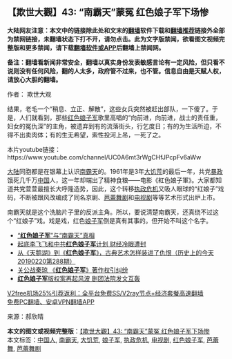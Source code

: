  <h2>【欺世大觀】43: “南霸天”蒙冤 红色娘子军下场惨</h2> <p class="notice"><b>大陆网友注意：本文中的链接除此处和文末的<a href="https://github.com/bannedbook/fanqiang" >翻墙</a>软件下载和<a href="https://github.com/killgcd/justmysocks/blob/master/README.md">翻墙推荐</a>链接外全部为禁网链接，未翻墙状态下打不开，请勿点击。此为文字版禁闻，欲看图文视频完整版和更多禁闻，请下载<a href="https://github.com/bannedbook/fanqiang">翻墙软件或APP</a>后翻墙上禁闻网。</p><p>备注：翻墙看新闻非常安全，翻墙以真实身份发表敏感言论有一定风险，但只看不说则没有任何风险，翻的人太多，政府管不过来，也不管。信息自由是天赋人权，请放心大胆的翻墙。</b></p>  <div class="entry"> <p>作者： 欺世大观</p> <p id="summary">结果，老毛一个“稍息、立正、解散”，这些女兵突然被赶出部队，一下傻了。于是，人们就看到，那些<a href="https://www.bannedbook.org/bnews/tag/%e7%ba%a2%e8%89%b2%e5%a8%98%e5%ad%90%e5%86%9b/" class="st_tag internal_tag" rel="tag" title="标签 红色娘子军 下的日志">红色娘子军</a>歌里高唱的“向前进，向前进，战士的责任重，妇女的冤仇深”的主角，被遗弃到有的流落街头，行乞度日；有的为生活所迫，不得不出卖肉体；有的生无希望，索性投河上吊，一死了之。</p>  <p id="conimg"></p> <p></p>  <p>本片youtube链接：https://www.youtube.com/channel/UC0A6mt3rWgCHfJPcpFv6aWw</p> <p><span class='wp_keywordlink_affiliate'><a href="https://www.bannedbook.org/" title="大陆" target="_blank">大陆</a></span>同胞都是在银幕上认识<a href="https://www.bannedbook.org/bnews/tag/%E5%8D%97%E9%9C%B8%E5%A4%A9/" class="st_tag internal_tag" rel="tag" title="标签 南霸天 下的日志">南霸天</a>的。1961年是3年<span class='wp_keywordlink'><a href="https://www.bannedbook.org/forum2/topic255.html" title="墓碑──中国六十年代大饥荒纪实" target="_blank">大饥荒</a></span>的最后一年，共党<span class='wp_keywordlink'><a href="https://www.bannedbook.org/forum11/topic276.html" title="禁片：评中国共产党的暴政" target="_blank">暴政</a></span>饿死几千万<span class='wp_keywordlink_affiliate'><a href="https://www.bannedbook.org/" title="中国" target="_blank">中国</a></span>人，这一年却端出了精神食粮——电影《紅色娘子軍》。大家都知道共党萱萱最擅长大呼隆造势，因此，这个转移<a href="https://www.bannedbook.org/bnews/tag/%E6%89%A7%E6%94%BF%E5%8D%B1%E6%9C%BA/" class="st_tag internal_tag" rel="tag" title="标签 执政危机 下的日志">执政危机</a>又吸人眼球的“红娘子”戏码，不断被跟风改编成了同名京剧、<a href="https://www.bannedbook.org/bnews/tag/%E8%8A%AD%E8%95%BE%E8%88%9E%E5%89%A7/" class="st_tag internal_tag" rel="tag" title="标签 芭蕾舞剧 下的日志">芭蕾舞剧</a>和<a href="https://www.bannedbook.org/bnews/tag/%E7%94%B5%E8%A7%86%E5%89%A7/" class="st_tag internal_tag" rel="tag" title="标签 电视剧 下的日志">电视剧</a>等等艺术形式出炉上市。</p>  <p>南霸天就是这个洗脑片子里的反派主角。所以，要说清楚南霸天，还真绕不过这个“红娘子”戏。戏是戏，红色<a href="https://www.bannedbook.org/bnews/tag/%E5%A8%98%E5%AD%90%E5%86%9B/" class="st_tag internal_tag" rel="tag" title="标签 娘子军 下的日志">娘子军</a>倒是真有其事的。但开始不叫这个名字。</p> <ul class='op-related-articles' title='相关阅读'> <li><a href='https://www.bannedbook.org/bnews/ssgc/20200829/1387835.html' target='_blank'>“<b>红色娘子军</b>”与“南霸天”真相</a></li> <li><a href='https://www.bannedbook.org/bnews/cnnews/20200519/1330976.html' target='_blank'>起底李飞飞和中共<b>红色娘子军</b>计划 财经冷眼遭封</a></li> <li><a href='https://www.bannedbook.org/bnews/cbnews/20190220/1083631.html' target='_blank'>从《天鹅湖》到《<b>红色娘子军</b>》，古典艺术怎样装进了仇恨（历史上的今天20190220第288期）</a></li> <li><a href='https://www.bannedbook.org/bnews/yule/20180105/881311.html' target='_blank'>关公战秦琼 《<b>红色娘子军</b>》著作权引纠纷</a></li> <li><a href='https://www.bannedbook.org/bnews/cnnews/20180104/880464.html' target='_blank'><b>红色娘子军</b>版权案再起风波 剧团法院发文互轰</a></li> </ul> <p class="texttj"> <a href="https://www.bannedbook.org/forum23/topic22702.html" target="_blank">V2free机场25%引荐返利：全平台免费SS/V2ray节点+经济套餐高速翻墙</a><br/> <a href="https://github.com/bannedbook/fanqiang/wiki/%E7%A6%81%E9%97%BB%E7%BD%91%E5%AE%89%E5%8D%93%E7%BF%BB%E5%A2%99%E6%96%B0%E9%97%BBAPP" target="_blank">免费PC翻墙、安卓VPN翻墙APP</a></p><p> 来源：郝欣晴 </p><a name='sharetosocial'></a>       <div><b>本文的图文或视频完整版</b>：<a href='https://www.bannedbook.org/bnews/comments/20201223/1453315.html'>【欺世大觀】43: “南霸天”蒙冤 红色娘子军下场惨</a></div>  </div><!--END ENTRY--> <div class="postfooter"> <div>本文标签：<a href="https://www.bannedbook.org/bnews/tag/%e4%b8%ad%e5%9b%bd%e4%ba%ba/" rel="tag">中国人</a>, <a href="https://www.bannedbook.org/bnews/tag/%E5%8D%97%E9%9C%B8%E5%A4%A9/" rel="tag">南霸天</a>, <a href="https://www.bannedbook.org/bnews/tag/%e5%a4%a7%e9%a5%a5%e8%8d%92/" rel="tag">大饥荒</a>, <a href="https://www.bannedbook.org/bnews/tag/%E5%A8%98%E5%AD%90%E5%86%9B/" rel="tag">娘子军</a>, <a href="https://www.bannedbook.org/bnews/tag/%E6%89%A7%E6%94%BF%E5%8D%B1%E6%9C%BA/" rel="tag">执政危机</a>, <a href="https://www.bannedbook.org/bnews/tag/%E7%94%B5%E8%A7%86%E5%89%A7/" rel="tag">电视剧</a>, <a href="https://www.bannedbook.org/bnews/tag/%e7%ba%a2%e8%89%b2%e5%a8%98%e5%ad%90%e5%86%9b/" rel="tag">红色娘子军</a>, <a href="https://www.bannedbook.org/bnews/tag/%E8%8A%AD%E8%95%BE%E8%88%9E/" rel="tag">芭蕾舞</a>, <a href="https://www.bannedbook.org/bnews/tag/%E8%8A%AD%E8%95%BE%E8%88%9E%E5%89%A7/" rel="tag">芭蕾舞剧</a></div>  </div><!--END POSTFOOTER--> 